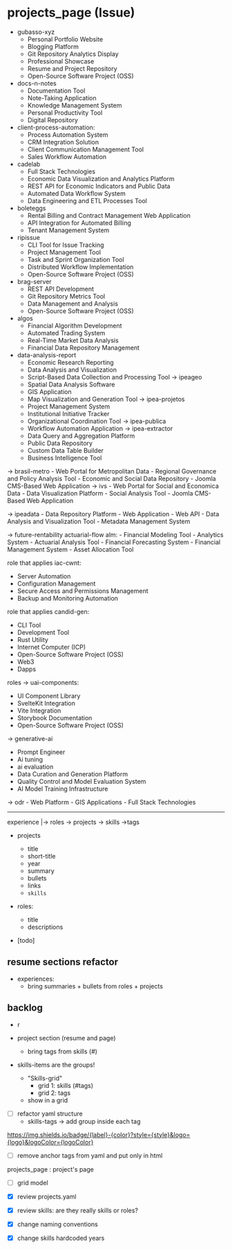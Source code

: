 # projects_page (Issue)

- gubasso-xyz
    - Personal Portfolio Website
    - Blogging Platform
    - Git Repository Analytics Display
    - Professional Showcase
    - Resume and Project Repository
    - Open-Source Software Project (OSS)
- docs-n-notes
    - Documentation Tool
    - Note-Taking Application
    - Knowledge Management System
    - Personal Productivity Tool
    - Digital Repository
- client-process-automation:
    - Process Automation System
    - CRM Integration Solution
    - Client Communication Management Tool
    - Sales Workflow Automation
- cadelab
    - Full Stack Technologies
    - Economic Data Visualization and Analytics Platform
    - REST API for Economic Indicators and Public Data
    - Automated Data Workflow System
    - Data Engineering and ETL Processes Tool
- boleteggs
    - Rental Billing and Contract Management Web Application
    - API Integration for Automated Billing
    - Tenant Management System
- ripissue
    - CLI Tool for Issue Tracking
    - Project Management Tool
    - Task and Sprint Organization Tool
    - Distributed Workflow Implementation
    - Open-Source Software Project (OSS)
- brag-server
    - REST API Development
    - Git Repository Metrics Tool
    - Data Management and Analysis
    - Open-Source Software Project (OSS)
- algos
    - Financial Algorithm Development
    - Automated Trading System
    - Real-Time Market Data Analysis
    - Financial Data Repository Management
- data-analysis-report
    - Economic Research Reporting
    - Data Analysis and Visualization
    - Script-Based Data Collection and Processing Tool
-> ipeageo
    - Spatial Data Analysis Software
    - GIS Application
    - Map Visualization and Generation Tool
-> ipea-projetos
    - Project Management System
    - Institutional Initiative Tracker
    - Organizational Coordination Tool
-> ipea-publica
    - Workflow Automation Application
-> ipea-extractor
    - Data Query and Aggregation Platform
    - Public Data Repository
    - Custom Data Table Builder
    - Business Intelligence Tool

-> brasil-metro
    - Web Portal for Metropolitan Data
    - Regional Governance and Policy Analysis Tool
    - Economic and Social Data Repository
    - Joomla CMS-Based Web Application
-> ivs
    - Web Portal for Social and Economica Data
    - Data Visualization Platform
    - Social Analysis Tool
    - Joomla CMS-Based Web Application

-> ipeadata
    - Data Repository Platform
    - Web Application
    - Web API
    - Data Analysis and Visualization Tool
    - Metadata Management System

-> future-rentability actuarial-flow alm:
    - Financial Modeling Tool
    - Analytics System
    - Actuarial Analysis Tool
    - Financial Forecasting System
    - Financial Management System
    - Asset Allocation Tool

role that applies iac-cwnt:
  - Server Automation
  - Configuration Management
  - Secure Access and Permissions Management
  - Backup and Monitoring Automation

role that applies candid-gen:
  - CLI Tool
  - Development Tool
  - Rust Utility
  - Internet Computer (ICP)
  - Open-Source Software Project (OSS)
  - Web3
  - Dapps

roles -> uai-components:
  - UI Component Library
  - SvelteKit Integration
  - Vite Integration
  - Storybook Documentation
  - Open-Source Software Project (OSS)

-> generative-ai
  - Prompt Engineer
  - Ai tuning
  - ai evaluation
  - Data Curation and Generation Platform
  - Quality Control and Model Evaluation System
  - AI Model Training Infrastructure

-> odr
    - Web Platform
    - GIS Applications
    - Full Stack Technologies

---

experience
|-> roles
    -> projects
      -> skills
        ->tags

- projects
  - title
  - short-title
  - year
  - summary
  - bullets
  - links
  - `skills`

- roles:
  - title
  - descriptions

- [todo]

## resume sections refactor

- experiences:
  - bring summaries + bullets from roles + projects

## backlog

- r
- project section (resume and page)
  - bring tags from skills (#)

- skills-items are the groups!
  - "Skills-grid"
    - grid 1: skills (#tags)
    - grid 2: tags
  - show in a grid

- [ ] refactor yaml structure
  - skills-tags -> add group inside each tag

https://img.shields.io/badge/{label}-{color}?style={style}&logo={logo}&logoColor={logoColor}


- [ ] remove anchor tags from yaml and put only in html

projects_page : project's page
  - [ ] grid model

- [x] review projects.yaml
- [x] review skills: are they really skills or roles?
- [x] change naming conventions
- [x] change skills hardcoded years
